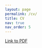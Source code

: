 ```yaml
---
layout: page
permalink: /cv/
title: CV
nav: true
nav_order: 5
---
```


[Link to PDF](../assets/pdf/cv_pdf.pdf)
